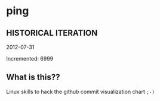 # ping

## HISTORICAL ITERATION
2012-07-31

Incremented: 6999

## What is this?? 
Linux skills to hack the github commit visualization chart `;-)`
